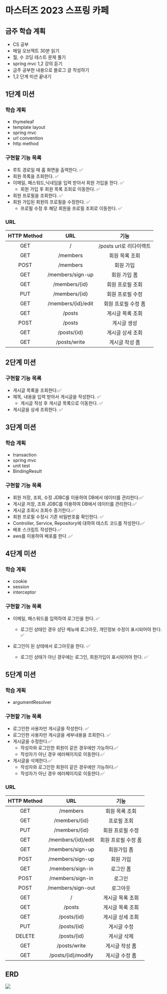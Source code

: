 # 마스터즈 2023 스프링 카페

## 금주 학습 계획

- CS 공부
- 매일 오브젝트 30분 읽기
- 월, 수 코딩 테스트 문제 풀기
- spring mvc 1,2 강의 듣기
- 금주 공부한 내용으로 블로그 글 작성하기
- 1,2 단계 미션 끝내기

## 1단계 미션

### 학습 계획

- thymeleaf
- template layout
- spring mvc
- url convention
- http method

### 구현할 기능 목록

- 루트 경로일 때 홈 화면을 출력한다. ✅
- 회원 목록을 조회한다. ✅
- 이메일, 패스워드,닉네임을 입력 받아서 회원 가입을 한다. ✅
  - 회원 가입 후 회원 목록 조회로 이동한다. ✅
- 회원 프로필을 조회한다. ✅
- 회원 가입된 회원의 프로필을 수정한다. ✅
  - 프로필 수정 후 해당 회원을 프로필 조회로 이동한다. ✅

### URL

| HTTP Method |        URL         |          기능           |
| :---------: | :----------------: | :---------------------: |
|     GET     |         /          | /posts url로 리다이렉트 |
|     GET     |      /members      |     회원 목록 조회      |
|    POST     |      /members      |        회원 가입        |
|     GET     |  /members/sign-up  |      회원 가입 폼       |
|     GET     |   /members/{id}    |    회원 프로필 조회     |
|     PUT     |   /members/{id}    |    회원 프로필 수정     |
|     GET     | /members/{id}/edit |   회원 프로필 수정 폼   |
|     GET     |       /posts       |    게시글 목록 조회     |
|    POST     |       /posts       |       게시글 생성       |
|     GET     |    /posts/{id}     |    게시글 상세 조회     |
|     GET     |    /posts/write    |     게시글 작성 폼      |

## 2단계 미션

### 구현할 기능 목록

- 게시글 목록을 조회한다.✅
- 제목, 내용을 입력 받아서 게시글을 작성한다. ✅
  - 게시글 작성 후 게시글 목록으로 이동한다. ✅
- 게시글을 상세 조회한다. ✅

## 3단계 미션

### 학습 계획

- transaction
- spring mvc
- unit test
- BindingResult

### 구현할 기능 목록

- 회원 저장, 조회, 수정 JDBC를 이용하여 DB에서  데이터를 관리한다.✅
- 게시글 저장, 조회  JDBC를 이용하여 DB에서  데이터를 관리한다.✅
- 게시글 조회시 조회수 증가한다.✅
- 회원 프로필 수정시 기존 비밀번호를 확인한다. ✅
- Controller, Service, Repository에 대하여 테스트 코드를 작성한다.✅
- 배포 스크립트 작성한다.✅
- aws를 이용하여 배포를 한다 .✅

## 4단계 미션

### 학습 계획

- cookie
- session
- interceptor

### 구현할 기능 목록

- 이메일, 패스워드를 입력하여 로그인을 한다. ✅

  - 로그인 상태인 경우 상단 메뉴에 로그아웃, 개인정보 수정이 표시되어야 한다. ✅

- 로그인이 된 상태에서 로그아웃을 한다. ✅

  - 로그인 상태가 아닌 경우에는 로그인, 회원가입이 표시되어야 한다. ✅

## 5단계 미션

### 학습 계획

- argumentResolver

### 구현할 기능 목록

- 로그인한 사용자만 게시글을 작성한다. ✅
- 로그인한 사용자만 게시글을 세부내용을 조회한다. ✅
- 게시글을 수정한다.✅
  - 작성자와 로그인한 회원이 같은 경우에만 가능하다.✅
  - 작성자가 아닌 경우 에러페이지로 이동한다.✅
- 게시글을 삭제한다.✅
  - 작성자와 로그인한 회원이 같은 경우에만 가능하다.✅
  - 작성자가 아닌 경우 에러페이지로 이동한다.✅

### URL

| HTTP Method |        URL         |        기능         |
| :---------: | :----------------: | :-----------------: |
|     GET     |      /members      |   회원 목록 조회    |
|     GET     |   /members/{id}    |     프로필 조회     |
|     PUT     |   /members/{id}    |  회원 프로필 수정   |
|     GET     | /members/{id}/edit | 회원 프로필 수정 폼 |
|     GET     |  /members/sign-up  |     회원가입 폼     |
|    POST     |  /members/sign-up  |      회원 가입      |
|     GET     |  /members/sign-in  |      로그인 폼      |
|    POST     |  /members/sign-in  |       로그인        |
|    POST     | /members/sign-out  |      로그아웃       |
|     GET     |         /          |  게시글 목록 조회   |
|     GET     |       /posts       |  게시글 목록 조회   |
|     GET     |    /posts/{id}     |  게시글 상세 조회   |
|     PUT     |    /posts/{id}     |     게시글 수정     |
|   DELETE    |    /posts/{id}     |     게시글 삭제     |
|     GET     |    /posts/write    |   게시글 작성 폼    |
|     GET     | /posts/{id}/modify |   게시글 수정 폼    |

## ERD

![](https://lh3.googleusercontent.com/pw/AJFCJaX1UoZ5jdJMJwDiDhO9EiosHEKQFmXe7iRDzTr86gQ_o3uTDbf8guc501C8vvIFAThz7pBGQrYaE4dZZWVQP1OVZw7-25k3nmmOcSvGBtgdEsEw_3peBtlGsrtb28ecTIoapRc2YYcz0CAaZyKnPGnF=w714-h507-s-no?authuser=0)
